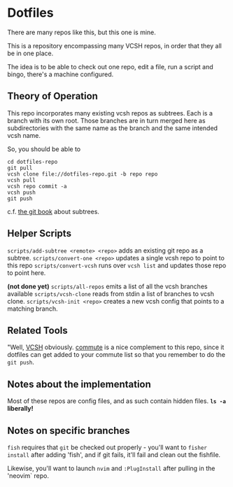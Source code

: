 # Dotfiles

There are many repos like this, but this one is mine.

This is a repository encompassing many VCSH repos, in order that they all be in one place.

The idea is to be able to
check out one repo,
edit a file,
run a script
and bingo, there's a machine configured.

## Theory of Operation

This repo incorporates many existing vcsh repos as subtrees.
Each is a branch with its own root.
Those branches are in turn merged here as subdirectories
with the same name as the branch
and the same intended vcsh name.

So, you should be able to
```
cd dotfiles-repo
git pull
vcsh clone file://dotfiles-repo.git -b repo repo
vcsh pull
vcsh repo commit -a
vcsh push
git push
```

c.f. [the git book](https://git-scm.com/book/en/v1/Git-Tools-Subtree-Merging) about subtrees.

## Helper Scripts

`scripts/add-subtree <remote> <repo>` adds an existing git repo as a subtree.
`scripts/convert-one <repo>` updates a single vcsh repo to point to this repo
`scripts/convert-vcsh` runs over `vcsh list` and updates those repo to point here.

__(not done yet)__
`scripts/all-repos` emits a list of all the vcsh branches available
`scripts/vcsh-clone` reads from stdin a list of branches to vcsh clone.
`scripts/vcsh-init <repo>` creates a new vcsh config that points to a matching branch.

## Related Tools

"Well, [VCSH](https://github.com/RichiH/vcsh) obviously.
[commute](https://github.com/nyarly/commute) is a nice complement to this repo,
since it dotfiles can get added to your commute list
so that you remember to do the `git push`.

## Notes about the implementation

Most of these repos are config files,
and as such contain hidden files.
**`ls -a` liberally!**


## Notes on specific branches

`fish` requires that `git` be checked out properly -
you'll want to `fisher install` after adding 'fish',
and if git fails, it'll fail and clean out the fishfile.

Likewise, you'll want to launch `nvim` and `:PlugInstall`
after pulling in the 'neovim` repo.
